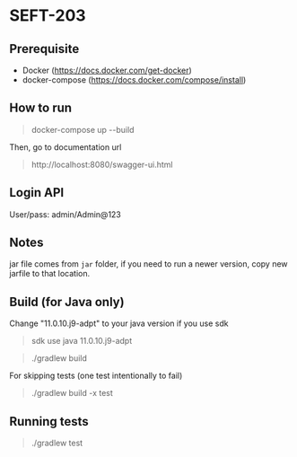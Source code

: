 # SEFT-203

## Prerequisite

* Docker (https://docs.docker.com/get-docker)
* docker-compose (https://docs.docker.com/compose/install)

## How to run

> docker-compose up --build

Then, go to documentation url

> http://localhost:8080/swagger-ui.html

## Login API

User/pass: admin/Admin@123

## Notes

jar file comes from `jar` folder, if you need to run a newer version, copy new jarfile to that location.

## Build (for Java only)

Change "11.0.10.j9-adpt" to your java version if you use sdk

> sdk use java 11.0.10.j9-adpt

> ./gradlew build

For skipping tests (one test intentionally to fail)

> ./gradlew build -x test

## Running tests

> ./gradlew test
